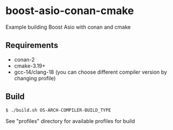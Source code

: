 # boost-asio-conan-cmake
Example building Boost Asio with conan and cmake

## Requirements
* conan-2
* cmake-3.19+
* gcc-14/clang-18 (you can choose different compiler version by changing profile)

## Build
```console
$ ./build.sh OS-ARCH-COMPILER-BUILD_TYPE
```
See "profiles" directory for available profiles for build

